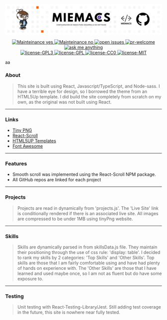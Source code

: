
<a href=""><img align="center" src="/assets/miemacs.png"></a>
<!-- badges -->
<p align="center">
  <!-- mainteinance -->
      <a href="https://edoardoottavianelli.it">
        <img src="https://github.com/edoardottt/READMENATOR/blob/master/images/maintained-yes.svg" alt="Mainteinance yes" />
      </a>
      <a href="https://edoardoottavianelli.it">
        <img src="https://github.com/edoardottt/READMENATOR/blob/master/images/maintained-no.svg" alt="Mainteinance no" />
      </a>
    <!-- open-issues -->
      <a href="https://edoardoottavianelli.it">
        <img src="https://github.com/edoardottt/READMENATOR/blob/master/images/issues-0-open.svg" alt="open issues" />
      </a>
  
  <!-- pr-welcome -->
  <a href="https://edoardoottavianelli.it">
    <img src="https://github.com/edoardottt/READMENATOR/blob/master/images/pr-welcome.svg" alt="pr-welcome" />
  </a>
  <!-- ask-me-anything -->
  <a href="https://edoardoottavianelli.it">
    <img src="https://github.com/edoardottt/READMENATOR/blob/master/images/ask-me-anything.svg" alt="ask me anything" />
  </a>


  <br>

  <!-- license GPLv3.0 -->
  <a href="https://github.com/edoardottt/READMENATOR/blob/master/LICENSE">
    <img src="https://github.com/edoardottt/READMENATOR/blob/master/images/license-GPL3.svg" alt="license-GPL3" />
  </a>
  <!-- license GPL -->
  <a href="https://github.com/edoardottt/READMENATOR/blob/master/LICENSE">
    <img src="https://github.com/edoardottt/READMENATOR/blob/master/images/license-GPL.svg" alt="license-GPL" />
  </a>
    <!-- license CC0 -->
  <a href="https://github.com/edoardottt/READMENATOR/blob/master/LICENSE">
    <img src="https://github.com/edoardottt/READMENATOR/blob/master/images/license-CC0.svg" alt="license-CC0" />
  </a>
    <!-- license MIT -->
  <a href="https://github.com/edoardottt/READMENATOR/blob/master/LICENSE">
    <img src="https://github.com/edoardottt/READMENATOR/blob/master/images/license-MIT.svg" alt="license-MIT" />
  </a>


<br>

aa

### About
> This site is built using React, Javascript/TypeScript, and Node-sass.
I have a terrible eye for design, so I borrowed the theme from an HTML5Up template. I did build the site completely from scratch on my own, as the original was not built using React.
---
### Links
- [Tiny PNG](https://tinypng.com/)
- [React-Scroll](https://www.npmjs.com/package/react-scroll)
- [HTML5UP Templates](https://html5up.net/)
- [Font Awesome](https://fontawesome.com/)
---
### Features
- Smooth scroll was implemented using the React-Scroll NPM package. 
- All GitHub repos are linked for each project
---
### Projects
> Projects are read in dynamically from 'projects.js'. The 'Live Site' link is conditionally rendered if there is an associated live site. All images are compressed to be under 1MB using tinyPng website.
---
### Skills
> Skills are dynamically parsed in from skillsData.js file. They maintain their positioning through the use of css rule: 'display: table'.
I decided to rank my skills by 2 categories: 'Top Skills' and 'Other Skills'. Top skills are those that I am fairly comfortable using and have had plenty of hands on experience with. The 'Other Skills' are those that I have learned and used maybe once, so I am not as fluent but do have some exposure to.
---
### Testing
> Unit testing with React-Testing-Library/Jest. Still adding test coverage in the future, this site is nowhere near fully tested.

